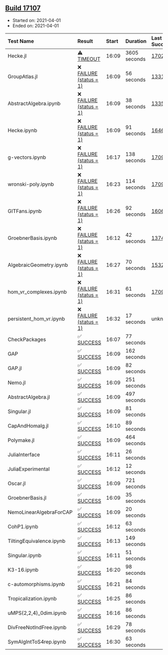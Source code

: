 ## [Build 17107](https://oscarci.mathematik.uni-kl.de/job/oscar/17107/)

* Started on: 2021-04-01
* Ended on: 2021-04-01

| Test Name    | Result | Start | Duration | Last Success | First Failure |
|:-------------|:-------|:------|:---------|:-------------|:--------------|
| Hecke.jl | ⚠ [TIMEOUT](https://oscarci.mathematik.uni-kl.de/job/oscar/17107/artifact/logs/build-17107/Hecke.jl.log) | 16:09 | 3605 seconds | [17022](https://oscarci.mathematik.uni-kl.de/job/oscar/17022/) | [17023](https://oscarci.mathematik.uni-kl.de/job/oscar/17023/) |
| GroupAtlas.jl | ❌ [FAILURE (status = 1)](https://oscarci.mathematik.uni-kl.de/job/oscar/17107/artifact/logs/build-17107/GroupAtlas.jl.log) | 16:09 | 56 seconds | [13311](https://oscarci.mathematik.uni-kl.de/job/oscar/13311/) | [13312](https://oscarci.mathematik.uni-kl.de/job/oscar/13312/) |
| AbstractAlgebra.ipynb | ❌ [FAILURE (status = 1)](https://oscarci.mathematik.uni-kl.de/job/oscar/17107/artifact/logs/build-17107/AbstractAlgebra.ipynb.log) | 16:09 | 38 seconds | [13355](https://oscarci.mathematik.uni-kl.de/job/oscar/13355/) | [13356](https://oscarci.mathematik.uni-kl.de/job/oscar/13356/) |
| Hecke.ipynb | ❌ [FAILURE (status = 1)](https://oscarci.mathematik.uni-kl.de/job/oscar/17107/artifact/logs/build-17107/Hecke.ipynb.log) | 16:09 | 91 seconds | [16463](https://oscarci.mathematik.uni-kl.de/job/oscar/16463/) | [16464](https://oscarci.mathematik.uni-kl.de/job/oscar/16464/) |
| g-vectors.ipynb | ❌ [FAILURE (status = 1)](https://oscarci.mathematik.uni-kl.de/job/oscar/17107/artifact/logs/build-17107/g-vectors.ipynb.log) | 16:17 | 138 seconds | [17099](https://oscarci.mathematik.uni-kl.de/job/oscar/17099/) | [17100](https://oscarci.mathematik.uni-kl.de/job/oscar/17100/) |
| wronski-poly.ipynb | ❌ [FAILURE (status = 1)](https://oscarci.mathematik.uni-kl.de/job/oscar/17107/artifact/logs/build-17107/wronski-poly.ipynb.log) | 16:23 | 114 seconds | [17098](https://oscarci.mathematik.uni-kl.de/job/oscar/17098/) | [17099](https://oscarci.mathematik.uni-kl.de/job/oscar/17099/) |
| GITFans.ipynb | ❌ [FAILURE (status = 1)](https://oscarci.mathematik.uni-kl.de/job/oscar/17107/artifact/logs/build-17107/GITFans.ipynb.log) | 16:26 | 92 seconds | [16068](https://oscarci.mathematik.uni-kl.de/job/oscar/16068/) | [16069](https://oscarci.mathematik.uni-kl.de/job/oscar/16069/) |
| GroebnerBasis.ipynb | ❌ [FAILURE (status = 1)](https://oscarci.mathematik.uni-kl.de/job/oscar/17107/artifact/logs/build-17107/GroebnerBasis.ipynb.log) | 16:12 | 42 seconds | [13748](https://oscarci.mathematik.uni-kl.de/job/oscar/13748/) | [13749](https://oscarci.mathematik.uni-kl.de/job/oscar/13749/) |
| AlgebraicGeometry.ipynb | ❌ [FAILURE (status = 1)](https://oscarci.mathematik.uni-kl.de/job/oscar/17107/artifact/logs/build-17107/AlgebraicGeometry.ipynb.log) | 16:27 | 70 seconds | [15322](https://oscarci.mathematik.uni-kl.de/job/oscar/15322/) | [15323](https://oscarci.mathematik.uni-kl.de/job/oscar/15323/) |
| hom_vr_complexes.ipynb | ❌ [FAILURE (status = 1)](https://oscarci.mathematik.uni-kl.de/job/oscar/17107/artifact/logs/build-17107/hom_vr_complexes.ipynb.log) | 16:31 | 61 seconds | [17099](https://oscarci.mathematik.uni-kl.de/job/oscar/17099/) | [17100](https://oscarci.mathematik.uni-kl.de/job/oscar/17100/) |
| persistent_hom_vr.ipynb | ❌ [FAILURE (status = 1)](https://oscarci.mathematik.uni-kl.de/job/oscar/17107/artifact/logs/build-17107/persistent_hom_vr.ipynb.log) | 16:32 | 17 seconds | unknown | unknown |
| CheckPackages | ✅ [SUCCESS](https://oscarci.mathematik.uni-kl.de/job/oscar/17107/artifact/logs/build-17107/CheckPackages.log) | 16:07 | 77 seconds |  |  |
| GAP | ✅ [SUCCESS](https://oscarci.mathematik.uni-kl.de/job/oscar/17107/artifact/logs/build-17107/GAP.log) | 16:09 | 162 seconds |  |  |
| GAP.jl | ✅ [SUCCESS](https://oscarci.mathematik.uni-kl.de/job/oscar/17107/artifact/logs/build-17107/GAP.jl.log) | 16:09 | 82 seconds |  |  |
| Nemo.jl | ✅ [SUCCESS](https://oscarci.mathematik.uni-kl.de/job/oscar/17107/artifact/logs/build-17107/Nemo.jl.log) | 16:09 | 251 seconds |  |  |
| AbstractAlgebra.jl | ✅ [SUCCESS](https://oscarci.mathematik.uni-kl.de/job/oscar/17107/artifact/logs/build-17107/AbstractAlgebra.jl.log) | 16:09 | 497 seconds |  |  |
| Singular.jl | ✅ [SUCCESS](https://oscarci.mathematik.uni-kl.de/job/oscar/17107/artifact/logs/build-17107/Singular.jl.log) | 16:09 | 81 seconds |  |  |
| CapAndHomalg.jl | ✅ [SUCCESS](https://oscarci.mathematik.uni-kl.de/job/oscar/17107/artifact/logs/build-17107/CapAndHomalg.jl.log) | 16:10 | 89 seconds |  |  |
| Polymake.jl | ✅ [SUCCESS](https://oscarci.mathematik.uni-kl.de/job/oscar/17107/artifact/logs/build-17107/Polymake.jl.log) | 16:09 | 464 seconds |  |  |
| JuliaInterface | ✅ [SUCCESS](https://oscarci.mathematik.uni-kl.de/job/oscar/17107/artifact/logs/build-17107/JuliaInterface.log) | 16:11 | 26 seconds |  |  |
| JuliaExperimental | ✅ [SUCCESS](https://oscarci.mathematik.uni-kl.de/job/oscar/17107/artifact/logs/build-17107/JuliaExperimental.log) | 16:12 | 12 seconds |  |  |
| Oscar.jl | ✅ [SUCCESS](https://oscarci.mathematik.uni-kl.de/job/oscar/17107/artifact/logs/build-17107/Oscar.jl.log) | 16:09 | 721 seconds |  |  |
| GroebnerBasis.jl | ✅ [SUCCESS](https://oscarci.mathematik.uni-kl.de/job/oscar/17107/artifact/logs/build-17107/GroebnerBasis.jl.log) | 16:09 | 35 seconds |  |  |
| NemoLinearAlgebraForCAP | ✅ [SUCCESS](https://oscarci.mathematik.uni-kl.de/job/oscar/17107/artifact/logs/build-17107/NemoLinearAlgebraForCAP.log) | 16:09 | 20 seconds |  |  |
| CohP1.ipynb | ✅ [SUCCESS](https://oscarci.mathematik.uni-kl.de/job/oscar/17107/artifact/logs/build-17107/CohP1.ipynb.log) | 16:12 | 63 seconds |  |  |
| TiltingEquivalence.ipynb | ✅ [SUCCESS](https://oscarci.mathematik.uni-kl.de/job/oscar/17107/artifact/logs/build-17107/TiltingEquivalence.ipynb.log) | 16:13 | 149 seconds |  |  |
| Singular.ipynb | ✅ [SUCCESS](https://oscarci.mathematik.uni-kl.de/job/oscar/17107/artifact/logs/build-17107/Singular.ipynb.log) | 16:11 | 51 seconds |  |  |
| K3-16.ipynb | ✅ [SUCCESS](https://oscarci.mathematik.uni-kl.de/job/oscar/17107/artifact/logs/build-17107/K3-16.ipynb.log) | 16:20 | 98 seconds |  |  |
| c-automorphisms.ipynb | ✅ [SUCCESS](https://oscarci.mathematik.uni-kl.de/job/oscar/17107/artifact/logs/build-17107/c-automorphisms.ipynb.log) | 16:21 | 84 seconds |  |  |
| Tropicalization.ipynb | ✅ [SUCCESS](https://oscarci.mathematik.uni-kl.de/job/oscar/17107/artifact/logs/build-17107/Tropicalization.ipynb.log) | 16:25 | 86 seconds |  |  |
| uMPS(2,2,4)_0dim.ipynb | ✅ [SUCCESS](https://oscarci.mathematik.uni-kl.de/job/oscar/17107/artifact/logs/build-17107/uMPS-2-2-4-_0dim.ipynb.log) | 16:16 | 86 seconds |  |  |
| DivFreeNotIndFree.ipynb | ✅ [SUCCESS](https://oscarci.mathematik.uni-kl.de/job/oscar/17107/artifact/logs/build-17107/DivFreeNotIndFree.ipynb.log) | 16:29 | 78 seconds |  |  |
| SymAlgIntToS4rep.ipynb | ✅ [SUCCESS](https://oscarci.mathematik.uni-kl.de/job/oscar/17107/artifact/logs/build-17107/SymAlgIntToS4rep.ipynb.log) | 16:30 | 63 seconds |  |  |

